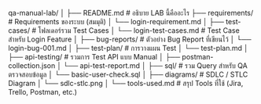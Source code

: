 qa-manual-lab/
│
├── README.md                   # อธิบาย LAB นี้คืออะไร
├── requirements/               # Requirements ของระบบ (สมมุติ)
│   └── login-requirement.md
│
├── test-cases/                 # โฟลเดอร์รวม Test Cases
│   └── login-test-cases.md     # Test Case สำหรับ Login Feature
│
├── bug-reports/                # ตัวอย่าง Bug Report ที่เขียนไว้
│   └── login-bug-001.md
│
├── test-plan/                  # การวางแผน Test
│   └── test-plan.md
│
├── api-testing/                # รวมการ Test API แบบ Manual
│   ├── postman-collection.json
│   └── api-test-report.md
│
├── sql/                        # รวม Query สำหรับ QA ตรวจสอบข้อมูล
│   └── basic-user-check.sql
│
├── diagrams/                   # SDLC / STLC Diagram
│   └── sdlc-stlc.png
│
└── tools-used.md               # สรุป Tools ที่ใช้ (Jira, Trello, Postman, etc.)

